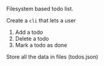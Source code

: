 Filesystem based todo list.

Create a `cli` that lets a user

1. Add a todo
2. Delete a todo
3. Mark a todo as done

Store all the data in files (todos.json)